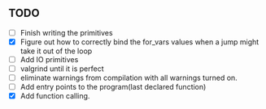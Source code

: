 ## TODO

* [ ] Finish writing the primitives
* [x] Figure out how to correctly bind the for_vars values when a jump might take it out of the loop
* [ ] Add IO primitives
* [ ] valgrind until it is perfect
* [ ] eliminate warnings from compilation with all warnings turned on.
* [ ] Add entry points to the program(last declared function)
* [x] Add function calling.
